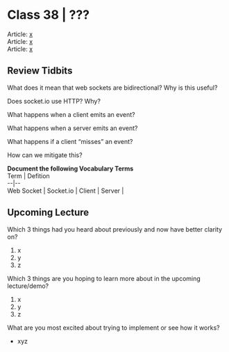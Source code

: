 # Class 38 \| ???
Article: [x]()       
Article: [x]()     
Article: [x]()     


## Review Tidbits

What does it mean that web sockets are bidirectional? Why is this useful?


Does socket.io use HTTP? Why?


What happens when a client emits an event?


What happens when a server emits an event?


What happens if a client “misses” an event?


How can we mitigate this?


**Document the following Vocabulary Terms**  
Term | Defition  
--|--  
Web Socket |
Socket.io |
Client |
Server |


## Upcoming Lecture

Which 3 things had you heard about previously and now have better clarity on?
  1) x
  2) y
  3) z

Which 3 things are you hoping to learn more about in the upcoming lecture/demo?
  1) x
  2) y
  3) z

What are you most excited about trying to implement or see how it works?
   - xyz